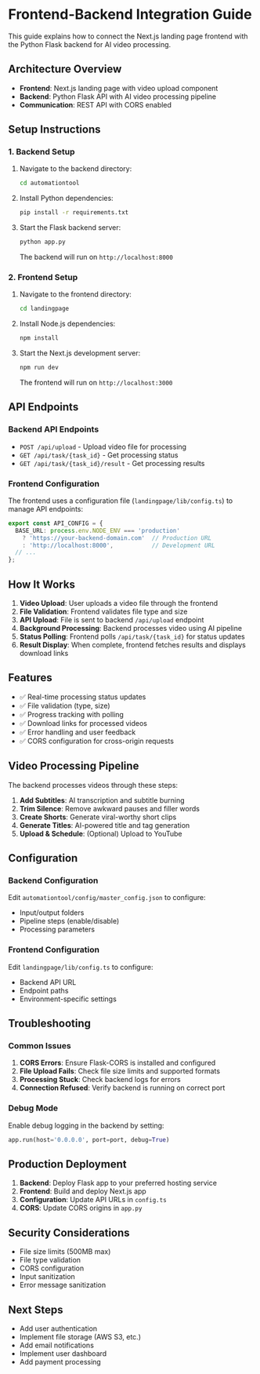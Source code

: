 # Frontend-Backend Integration Guide

This guide explains how to connect the Next.js landing page frontend with the Python Flask backend for AI video processing.

## Architecture Overview

- **Frontend**: Next.js landing page with video upload component
- **Backend**: Python Flask API with AI video processing pipeline
- **Communication**: REST API with CORS enabled

## Setup Instructions

### 1. Backend Setup

1. Navigate to the backend directory:
   ```bash
   cd automationtool
   ```

2. Install Python dependencies:
   ```bash
   pip install -r requirements.txt
   ```

3. Start the Flask backend server:
   ```bash
   python app.py
   ```
   
   The backend will run on `http://localhost:8000`

### 2. Frontend Setup

1. Navigate to the frontend directory:
   ```bash
   cd landingpage
   ```

2. Install Node.js dependencies:
   ```bash
   npm install
   ```

3. Start the Next.js development server:
   ```bash
   npm run dev
   ```
   
   The frontend will run on `http://localhost:3000`

## API Endpoints

### Backend API Endpoints

- `POST /api/upload` - Upload video file for processing
- `GET /api/task/{task_id}` - Get processing status
- `GET /api/task/{task_id}/result` - Get processing results

### Frontend Configuration

The frontend uses a configuration file (`landingpage/lib/config.ts`) to manage API endpoints:

```typescript
export const API_CONFIG = {
  BASE_URL: process.env.NODE_ENV === 'production' 
    ? 'https://your-backend-domain.com'  // Production URL
    : 'http://localhost:8000',           // Development URL
  // ...
};
```

## How It Works

1. **Video Upload**: User uploads a video file through the frontend
2. **File Validation**: Frontend validates file type and size
3. **API Upload**: File is sent to backend `/api/upload` endpoint
4. **Background Processing**: Backend processes video using AI pipeline
5. **Status Polling**: Frontend polls `/api/task/{task_id}` for status updates
6. **Result Display**: When complete, frontend fetches results and displays download links

## Features

- ✅ Real-time processing status updates
- ✅ File validation (type, size)
- ✅ Progress tracking with polling
- ✅ Download links for processed videos
- ✅ Error handling and user feedback
- ✅ CORS configuration for cross-origin requests

## Video Processing Pipeline

The backend processes videos through these steps:
1. **Add Subtitles**: AI transcription and subtitle burning
2. **Trim Silence**: Remove awkward pauses and filler words
3. **Create Shorts**: Generate viral-worthy short clips
4. **Generate Titles**: AI-powered title and tag generation
5. **Upload & Schedule**: (Optional) Upload to YouTube

## Configuration

### Backend Configuration

Edit `automationtool/config/master_config.json` to configure:
- Input/output folders
- Pipeline steps (enable/disable)
- Processing parameters

### Frontend Configuration

Edit `landingpage/lib/config.ts` to configure:
- Backend API URL
- Endpoint paths
- Environment-specific settings

## Troubleshooting

### Common Issues

1. **CORS Errors**: Ensure Flask-CORS is installed and configured
2. **File Upload Fails**: Check file size limits and supported formats
3. **Processing Stuck**: Check backend logs for errors
4. **Connection Refused**: Verify backend is running on correct port

### Debug Mode

Enable debug logging in the backend by setting:
```python
app.run(host='0.0.0.0', port=port, debug=True)
```

## Production Deployment

1. **Backend**: Deploy Flask app to your preferred hosting service
2. **Frontend**: Build and deploy Next.js app
3. **Configuration**: Update API URLs in `config.ts`
4. **CORS**: Update CORS origins in `app.py`

## Security Considerations

- File size limits (500MB max)
- File type validation
- CORS configuration
- Input sanitization
- Error message sanitization

## Next Steps

- Add user authentication
- Implement file storage (AWS S3, etc.)
- Add email notifications
- Implement user dashboard
- Add payment processing

